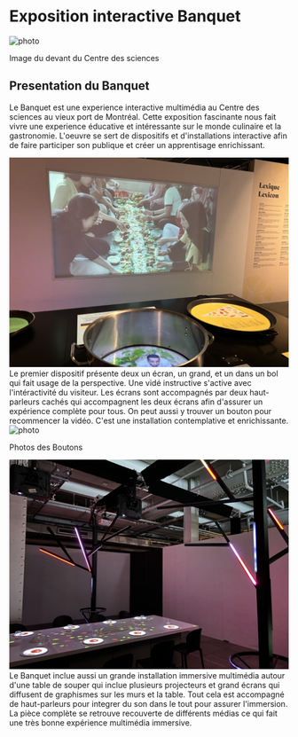 # Exposition interactive Banquet

![photo](medias/Devant_CDS.jpg)

Image du devant du Centre des sciences

## **Presentation du Banquet**
Le Banquet est une experience interactive multimédia au Centre des sciences au vieux port de Montréal. Cette exposition fascinante nous fait vivre une experience éducative et intéressante sur le monde culinaire et la gastronomie. L'oeuvre se sert de dispositifs et d'installations interactive afin de faire participer son publique et créer un apprentisage enrichissant. 

![photo](medias/grand_ecran.jpg)
Le premier dispositif présente deux un écran, un grand, et un dans un bol qui fait usage de la perspective. Une vidé instructive s'active avec l'intéractivité du visiteur. Les écrans sont accompagnés par deux haut-parleurs cachés qui accompagnent les deux écrans afin d'assurer un expérience complète pour tous. On peut aussi y trouver un bouton pour recommencer la vidéo. C'est une installation contemplative et enrichissante.
![photo](medias/boutons.jpg)

Photos des Boutons

![photo](medias/grande_installation.jpg)
Le Banquet inclue aussi un grande installation immersive multimédia autour d'une table de souper qui inclue plusieurs projecteurs et grand écrans qui diffusent de graphismes sur les murs et la table. Tout cela est accompagné de haut-parleurs pour integrer du son dans le tout pour assurer l'immersion. La pièce complète se retrouve recouverte de différents médias ce qui fait une très bonne expérience multimédia immersive.
